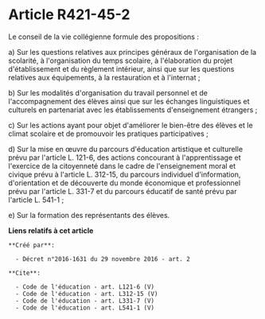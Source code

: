 # Article R421-45-2

Le conseil de la vie collégienne formule des propositions : 

a) Sur les questions relatives aux principes généraux de l'organisation de la scolarité, à l'organisation du temps scolaire,
à l'élaboration du projet d'établissement et du règlement intérieur, ainsi que sur les questions relatives aux équipements, à
la restauration et à l'internat ; 

b) Sur les modalités d'organisation du travail personnel et de l'accompagnement des élèves ainsi que sur les échanges
linguistiques et culturels en partenariat avec les établissements d'enseignement étrangers ; 

c) Sur les actions ayant pour objet d'améliorer le bien-être des élèves et le climat scolaire et de promouvoir les pratiques
participatives ; 

d) Sur la mise en œuvre du parcours d'éducation artistique et culturelle prévu par l'article L. 121-6, des actions concourant
à l'apprentissage et l'exercice de la citoyenneté dans le cadre de l'enseignement moral et civique prévu à l'article L.
312-15, du parcours individuel d'information, d'orientation et de découverte du monde économique et professionnel prévu par
l'article L. 331-7 et du parcours éducatif de santé prévu par l'article L. 541-1 ; 

e) Sur la formation des représentants des élèves.

**Liens relatifs à cet article**

	**Créé par**:

	  - Décret n°2016-1631 du 29 novembre 2016 - art. 2

	**Cite**:

	  - Code de l'éducation - art. L121-6 (V)
	  - Code de l'éducation - art. L312-15 (V)
	  - Code de l'éducation - art. L331-7 (V)
	  - Code de l'éducation - art. L541-1 (V)
